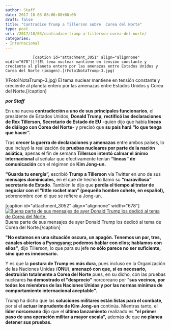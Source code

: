 ```yaml
---
author: Staff
date: 2017-10-03 08:06:08+00:00
draft: false
title: "Contradice Trump a Tillerson sobre  Corea del Norte"
type: post
url: /2017/10/03/contradice-trump-a-tillerson-corea-del-norte/
categories:
- Internacional
---
```



				[caption id="attachment_3051" align="alignnone" width="678"][![El tema nuclear mantiene en tensión constante y creciente al planeta entero por las amenazas entre Estados Unidos y Corea del Norte (imagen).](Foto1NotaTrump-3.jpg)
](Foto1NotaTrump-3.jpg) El tema nuclear mantiene en tensión constante y creciente al planeta entero por las amenazas entre Estados Unidos y Corea del Norte.[/caption]

_**por Staff**_

En una nueva **contradicción a uno de sus principales funcionarios**, el presidente de Estados Unidos, **Donald Trump**, **rectificó las declaraciones de Rex Tillerson**, **Secretario de Estado de EU** -quien dijo que había **líneas de diálogo con Corea del Norte**- y precisó que **su país hará “lo que tenga que hacer”.**

Tras **crecer la guerra de declaraciones y amenazas** entre ambos países, lo que incluyó la realización de **pruebas nucleares por parte de la nación asiática**, apenas el fin de semana **Tillerson intentó calmar el ánimo internacional** al señalar que efectivamente tenían **“líneas” de comunicación** con el régimen de **Kim Jong-un.**

**“Guarda tu energía”,** escribió **Trump a Tillerson** vía Twitter en uno de sus **mensajes dominicales,** en el que de hecho lo llamó su **“maravilloso” secretario de Estado**. También le dijo que **perdía el tiempo al tratar de negociar con el “little rocket man” (pequeño hombre cohete, en español),** sobrenombre con el que se refiere a Jong-un.

[caption id="attachment_3052" align="alignnone" width="678"][![Buena parte de sus mensajes de ayer Donald Trump los dedicó al tema de Corea del Norte.](Foto2NotaTrump-3.jpg)
](Foto2NotaTrump-3.jpg) Buena parte de sus mensajes de ayer Donald Trump los dedicó al tema de Corea del Norte.[/caption]

**"No estamos en una situación oscura, un apagón. Tenemos un par, tres, canales abiertos a Pyongyang; podemos hablar con ellos; hablamos con ellos"**, dijo Tillerson, lo que para su jefe **no sólo parece no ser suficiente, sino que es innecesario.**

Y es que la **postura de Trump es más dura**, pues incluso en la Organización de las Naciones Unidas (**ONU**), **amenazó con que, si es necesario, destruirán totalmente a Corea del Norte** pues, en su dicho, con las pruebas nucleares **ha demostrado el "desprecio"** norcoreano por "**sus vecinos, por todos los miembros de las Naciones Unidas y por las normas mínimas de comportamiento internacional aceptable".**

Trump ha dicho que las **soluciones militares están listas para el combate**, por si el **actuar imprudente de Kim Jong-un** continúa. Mientras tanto, el **líder norcoreano** dijo que el **último lanzamiento** realizado es **“el primer paso de una operación militar a mayor escala”,** además de que **no planea detener sus pruebas.**		
